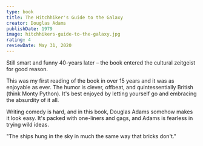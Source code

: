 ```yaml
---
type: book
title: The Hitchhiker's Guide to the Galaxy
creator: Douglas Adams
publishDate: 1979
image: hitchhikers-guide-to-the-galaxy.jpg
rating: 4
reviewDate: May 31, 2020
---
```


Still smart and funny 40-years later – the book entered the cultural zeitgeist for good reason.

This was my first reading of the book in over 15 years and it was as enjoyable as ever. The humor is clever, offbeat, and quintessentially British (think Monty Python). It's best enjoyed by letting yourself go and embracing the absurdity of it all.

Writing comedy is hard, and in this book, Douglas Adams somehow makes it look easy. It's packed with one-liners and gags, and Adams is fearless in trying wild ideas.


"The ships hung in the sky in much the same way that bricks don't."

<!--
  2.1 Arthur Dent
  2.2 Ford Prefect
  2.3 Zaphod Beeblebrox
  2.4 Marvin the Paranoid Android
-->
